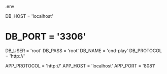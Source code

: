 
.env


DB_HOST = 'localhost'
# DB_PORT = '3306'
DB_USER = 'root'
DB_PASS = 'root'
DB_NAME = 'cnd-play'
DB_PROTOCOL = 'http://'


APP_PROTOCOL = 'http://'
APP_HOST = 'localhost'
APP_PORT = '8081'

